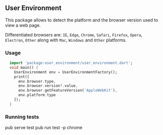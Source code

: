 ## User Environment
This package allows to detect the platform and the browser version used to view a web page.

Differentiated browsers are: `IE`, `Edge`, `Chrome`, `Safari`, `Firefox`, `Opera`, `Electron`, `Other` along with `Mac`, `Windows` and `Other` platforms. 

### Usage
```dart
  import 'package:user_environment/user_environment.dart';
  void main() {
    UserEnvironment env = UserEnvironmentFactory();
    print([
      env.browser.type,
      env.browser.version?.value,
      env.browser.getFeatureVersion('AppleWebKit'),
      env.platform.type
    ]);
  }
```

### Running tests

  pub serve test
  pub run test -p chrome
